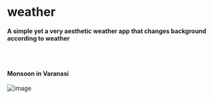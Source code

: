 # weather
**A simple yet a very aesthetic weather app that changes background according to weather**

<br><br><br>
**Monsoon in Varanasi**<br><br>
![image](https://github.com/NirbhayPS/weather/assets/77682208/e858de42-ba96-4bfd-b5ee-c6ad93539b40)

